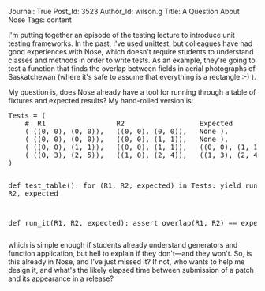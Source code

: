 Journal: True
Post_Id: 3523
Author_Id: wilson.g
Title: A Question About Nose
Tags: content

<p>I'm putting together an episode of the testing lecture to introduce unit testing frameworks. In the past, I've used unittest, but colleagues have had good experiences with Nose, which doesn't require students to understand classes and methods in order to write tests. As an example, they're going to test a function that finds the overlap between fields in aerial photographs of Saskatchewan (where it's safe to assume that everything is a rectangle :-) ).</p>
<p>My question is, does Nose already have a tool for running through a table of fixtures and expected results?  My hand-rolled version is:</p>
<pre>Tests = (
    #  R1                 R2                  Expected
    ( ((0, 0), (0, 0)),   ((0, 0), (0, 0)),   None ),
    ( ((0, 0), (0, 0)),   ((0, 0), (1, 1)),   None ),
    ( ((0, 0), (1, 1)),   ((0, 0), (1, 1)),   ((0, 0), (1, 1)) ),
    ( ((0, 3), (2, 5)),   ((1, 0), (2, 4)),   ((1, 3), (2, 4)) )
)

def test_table():
    for (R1, R2, expected) in Tests:
        yield run_it, R1, R2, expected

def run_it(R1, R2, expected):
    assert overlap(R1, R2) == expected
</pre>
<p>which is simple enough if students already understand generators and function application, but hell to explain if they don't&mdash;and they won't.  So, is this already in Nose, and I've just missed it?  If not, who wants to help me design it, and what's the likely elapsed time between submission of a patch and its appearance in a release?</p>
